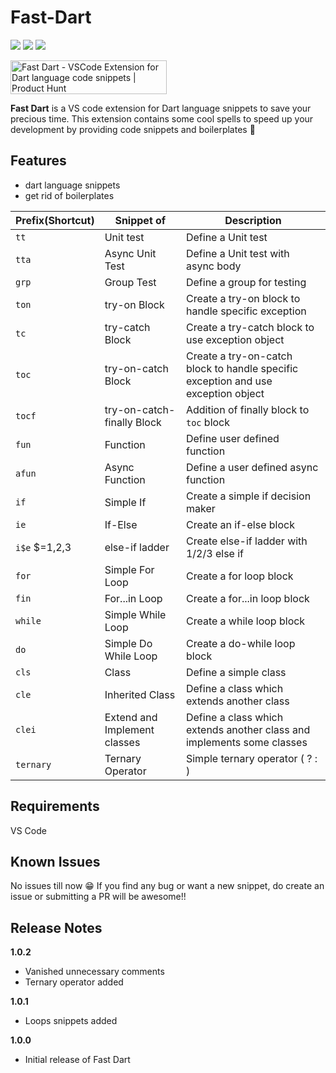 # Fast-Dart 

![](https://vsmarketplacebadge.apphb.com/version-short/YashPaneliya.fast-dart.svg?color=blue)
![](https://vsmarketplacebadge.apphb.com/installs/YashPaneliya.fast-dart.svg?color=red)
![](https://vsmarketplacebadge.apphb.com/rating-short/YashPaneliya.fast-dart.svg)

<a href="https://www.producthunt.com/posts/fast-dart?utm_source=badge-featured&utm_medium=badge&utm_souce=badge-fast&#0045;dart" target="_blank"><img src="https://api.producthunt.com/widgets/embed-image/v1/featured.svg?post_id=334637&theme=light" alt="Fast&#0032;Dart - VSCode&#0032;Extension&#0032;for&#0032;Dart&#0032;language&#0032;code&#0032;snippets | Product Hunt" style="width: 250px; height: 54px;" width="250" height="54" /></a>

**Fast Dart** is a VS code extension for Dart language snippets to save your precious time. This extension contains some cool spells to speed up your development by providing code snippets and boilerplates 🚀

## Features

 - dart language snippets
 - get rid of boilerplates
 
 | Prefix(Shortcut) | Snippet of | Description |
  |---|---|---|
  |`tt`| Unit test | Define a Unit test|
  |`tta`| Async Unit Test| Define a Unit test with async body |
  |`grp`| Group Test | Define a group for testing |
  |`ton`| try-on Block | Create a try-on block to handle specific exception |
  |`tc`| try-catch Block | Create a try-catch block to use exception object |
  |`toc`| try-on-catch Block | Create a try-on-catch block to handle specific exception and use exception object |
  |`tocf`| try-on-catch-finally Block | Addition of finally block to `toc` block |
  |`fun`| Function | Define user defined function |
  |`afun`| Async Function | Define a user defined async function |
  |`if`| Simple If | Create a simple if decision maker |
  |`ie`| If-Else | Create an if-else block |
  |`i$e` $=1,2,3 | else-if ladder |  Create else-if ladder with 1/2/3 else if |
  |`for`| Simple For Loop | Create a for loop block |
  |`fin`| For...in Loop | Create a for...in loop block |
  |`while`| Simple While Loop | Create a while loop block |
  |`do`| Simple Do While Loop |Create a do-while loop block |
  |`cls`| Class | Define a simple class |
  |`cle`| Inherited Class | Define a class which extends another class |
  |`clei`| Extend and Implement classes | Define a class which extends another class and implements some classes |
  |`ternary`| Ternary Operator | Simple ternary operator ( ? : ) |
  
## Requirements

VS Code

## Known Issues

No issues till now 😁
If you find any bug or want a new snippet, do create an issue or submitting a PR will be awesome!!

## Release Notes

**1.0.2**
  
  - Vanished unnecessary comments
  - Ternary operator added

**1.0.1**

  - Loops snippets added

**1.0.0**

  - Initial release of Fast Dart 
